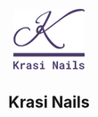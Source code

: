 <p align="center">
  <img src="https://github.com/ZhivkoTringov/Nail_studio_project/blob/main/staticfiles/images/KrasiNails_logo.png" alt="Krasi Nails logo" width="128" />
  <br />
  <h1 align="center">Krasi Nails</h1>
</p>

